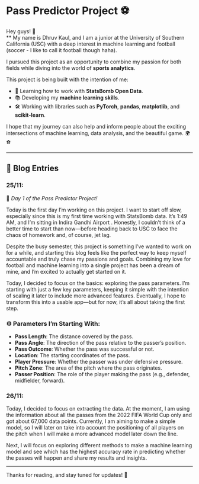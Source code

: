 #  Pass Predictor Project ⚽

Hey guys! 👋  
**
My name is Dhruv Kaul, and I am a junior at the University of Southern California (USC) with a deep interest in machine learning and football (soccer - I like to call it football though haha). 

I pursued this project as an opportunity to combine my passion for both fields while diving into the world of **sports analytics**.  

This project is being built with the intention of me:  
- 🎯 Learning how to work with **StatsBomb Open Data**.  
- 📚 Developing my **machine learning skills**.  
- 🛠️ Working with libraries such as **PyTorch**, **pandas**, **matplotlib**, and **scikit-learn**.  

I hope that my journey can also help and inform people about the exciting intersections of machine learning, data analysis, and the beautiful game. 🌍⚽  

---

## 📝 Blog Entries  

### **25/11:**  
🚀 *Day 1 of the Pass Predictor Project!*  

Today is the first day I’m working on this project. I want to start off slow, especially since this is my first time working with StatsBomb data. It’s 1:49 AM, and I’m sitting in Indira Gandhi Airport . Honestly, I couldn’t think of a better time to start than now—before heading back to USC to face the chaos of homework and, of course, jet lag.  

Despite the busy semester, this project is something I’ve wanted to work on for a while, and starting this blog feels like the perfect way to keep myself accountable and truly chase my passions and goals. Combining my love for football and machine learning into a single project has been a dream of mine, and I’m excited to actually get started on it.  

Today, I decided to focus on the basics: exploring the pass parameters. I’m starting with just a few key parameters, keeping it simple with the intention of scaling it later to include more advanced features. Eventually, I hope to transform this into a usable app—but for now, it’s all about taking the first step.  

### ⚙️ Parameters I’m Starting With:
- **Pass Length**: The distance covered by the pass.  
- **Pass Angle**: The direction of the pass relative to the passer’s position.  
- **Pass Outcome**: Whether the pass was successful or not.  
- **Location**: The starting coordinates of the pass.  
- **Player Pressure**: Whether the passer was under defensive pressure.  
- **Pitch Zone**: The area of the pitch where the pass originates.  
- **Passer Position**: The role of the player making the pass (e.g., defender, midfielder, forward).

### **26/11:**  
Today, I decided to focus on extracting the data. At the moment, I am using the information about all the passes from the 2022 FIFA World Cup only and got about 67,000 data points. Currently, I am aiming to make a simple model, so I will later on take into account the positioning of all players on the pitch when I will make a more advanced model later down the line. 

Next, I will focus on exploring different methods to make a machine learning model and see which has the highest accuracy rate in predicting whether the passes will happen and share my results and insights.

---

Thanks for reading, and stay tuned for updates! 🎉  
